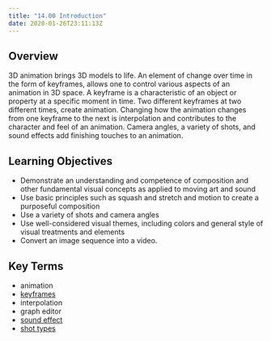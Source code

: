 ```yaml
---
title: "14.00 Introduction"
date: 2020-01-26T23:11:13Z
---
```


## Overview

3D animation brings 3D models to life. An element of change over time in the form of keyframes, allows one to control various aspects of an animation in 3D space. A keyframe is a characteristic of an object or property at a specific moment in time. Two different keyframes at two different times, create animation. Changing how the animation changes from one keyframe to the next is interpolation and contributes to the character and feel of an animation. Camera angles, a variety of shots, and sound effects add finishing touches to an animation.

## Learning Objectives

- Demonstrate an understanding and competence of composition and other fundamental visual concepts as applied to moving art and sound
- Use basic principles such as squash and stretch and motion to create a purposeful composition
- Use a variety of shots and camera angles
- Use well-considered visual themes, including colors and general style of visual treatments and elements
- Convert an image sequence into a video.

## Key Terms

- animation
- [keyframes](../../../../video/keyframes.md)
- interpolation
- graph editor
- [sound effect](../../../../video/adobe-premiere-pro/adobe-premiere-add-music-and-sound.md)
- [shot types](../../../../video/shot-types.md)
